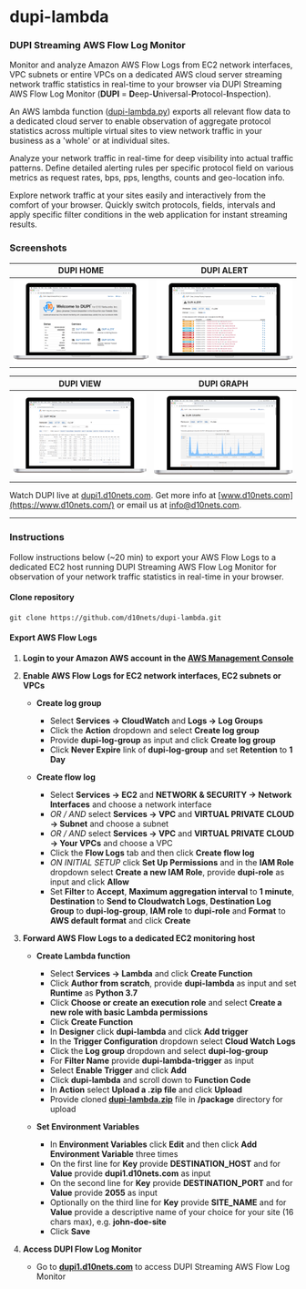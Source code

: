 # dupi-lambda

### DUPI Streaming AWS Flow Log Monitor

Monitor and analyze Amazon AWS Flow Logs from EC2 network interfaces, VPC subnets or entire VPCs on a dedicated AWS cloud server streaming network traffic statistics in real-time to your browser via DUPI Streaming AWS Flow Log Monitor (**DUPI** = **D**eep-**U**niversal-**P**rotocol-**I**nspection).

An AWS lambda function ([dupi-lambda.py](/dupi-lambda.py)) exports all relevant flow data to a dedicated cloud server to enable observation of aggregate protocol statistics across multiple virtual sites to view network traffic in your business as a 'whole' or at individual sites.

Analyze your network traffic in real-time for deep visibility into actual traffic patterns. Define detailed alerting rules per specific protocol field on various metrics as request rates, bps, pps, lengths, counts and geo-location info.

Explore network traffic at your sites easily and interactively from the comfort of your browser. Quickly switch protocols, fields, intervals and apply specific filter conditions in the web application for instant streaming results.

### Screenshots

| DUPI HOME                                        | DUPI ALERT                                       |
|--------------------------------------------------|--------------------------------------------------| 
| ![DUPI HOME](/screenshots/dupi-home.png)         | ![DUPI ALERT](/screenshots/dupi-alert-flow.png)  |

| DUPI VIEW                                        | DUPI GRAPH                                       |
|--------------------------------------------------|--------------------------------------------------| 
| ![DUPI VIEW](/screenshots/dupi-view-flow.png)    | ![DUPI GRAPH](/screenshots/dupi-graph-flow.png)  |

Watch DUPI live at [dupi1.d10nets.com](https://dupi1.d10nets.com/). Get more info at [www.d10nets.com](https://www.d10nets.com/) or email us at [info@d10nets.com](mailto:info@d10nets.com).

---

### Instructions
Follow instructions below (~20 min) to export your AWS Flow Logs to a dedicated EC2 host running DUPI Streaming AWS Flow Log Monitor for observation of your network traffic statistics in real-time in your browser.
#### Clone repository
```
git clone https://github.com/d10nets/dupi-lambda.git
```
#### Export AWS Flow Logs
1. **Login to your Amazon AWS account in the [AWS Management Console](https://aws.amazon.com)**

2. **Enable AWS Flow Logs for EC2 network interfaces, EC2 subnets or VPCs**

   - **Create log group**
     - Select **Services → CloudWatch** and **Logs → Log Groups**
     - Click the **Action** dropdown and select **Create log group**
     - Provide **dupi-log-group** as input and click **Create log group**
     - Click **Never Expire** link of **dupi-log-group** and set **Retention** to **1 Day**
   
   - **Create flow log**
     - Select **Services → EC2** and **NETWORK & SECURITY → Network Interfaces** and choose a network interface
     - *OR / AND* select **Services → VPC** and **VIRTUAL PRIVATE CLOUD → Subnet** and choose a subnet
     - *OR / AND* select **Services → VPC** and **VIRTUAL PRIVATE CLOUD → Your VPCs** and choose a VPC
     - Click the **Flow Logs** tab and then click **Create flow log**
     - *ON INITIAL SETUP* click **Set Up Permissions** and in the **IAM Role** dropdown select **Create a new IAM Role**,
       provide **dupi-role** as input and click **Allow**
     - Set **Filter** to **Accept**, **Maximum aggregation interval** to **1 minute**, **Destination** to **Send to Cloudwatch Logs**,
       **Destination Log Group** to **dupi-log-group**, **IAM role** to **dupi-role** and **Format** to **AWS default format**
       and click **Create**

3. **Forward AWS Flow Logs to a dedicated EC2 monitoring host**  
   
   - **Create Lambda function**
     - Select **Services → Lambda** and click **Create Function**
     - Click **Author from scratch**, provide **dupi-lambda** as input and set **Runtime** as **Python 3.7**
     - Click **Choose or create an execution role** and select **Create a new role with basic Lambda permissions**
     - Click **Create Function**
     - In **Designer** click **dupi-lambda** and click **Add trigger**
     - In the **Trigger Configuration** dropdown select **Cloud Watch Logs**
     - Click the **Log group** dropdown and select **dupi-log-group**
     - For **Filter Name** provide **dupi-lambda-trigger** as input
     - Select **Enable Trigger** and click **Add**
     - Click **dupi-lambda** and scroll down to **Function Code**
     - In **Action** select **Upload a .zip file** and click **Upload**
     - Provide cloned **[dupi-lambda.zip](/package/dupi-lambda.zip)** file in **/package** directory for upload
 
   - **Set Environment Variables**
     - In **Environment Variables** click **Edit** and then click **Add Environment Variable** three times
     - On the first line for **Key** provide **DESTINATION_HOST** and for **Value** provide **dupi1.d10nets.com** as input
     - On the second line for **Key** provide **DESTINATION_PORT** and for **Value** provide **2055** as input
     - Optionally on the third line for **Key** provide **SITE_NAME** and for **Value** provide a descriptive name of your
       choice for your site (16 chars max), e.g. **john-doe-site**
     - Click **Save**

4. **Access DUPI Flow Log Monitor**

   - Go to **[dupi1.d10nets.com](https://dupi1.d10nets.com/)** to access DUPI Streaming AWS Flow Log Monitor

